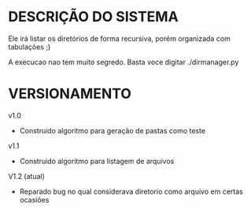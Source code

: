 # DESCRIÇÃO DO SISTEMA #

Ele irá listar os diretórios de forma recursiva, porém organizada com tabulações ;)

A execucao nao tem muito segredo. Basta voce digitar ./dirmanager.py


# VERSIONAMENTO #
v1.0
* Construido algoritmo para geração de pastas como teste

v1.1 
* Construido algoritmo para listagem de arquivos 

V1.2 (atual)
* Reparado bug no qual considerava diretorio como arquivo em certas ocasiões
